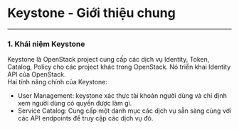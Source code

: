 # Keystone - Giới thiệu chung
---

<h3><a name="keystone">1. Khái niệm Keystone</a></h3>
<div>
Keystone là OpenStack project cung cấp các dịch vụ Identity, Token, Catalog, Policy cho các project khác trong OpenStack. Nó triển khai Identity API của OpenStack.
</div>
<div>Hai tính năng chính của Keystone:
<ul>
<li>User Management: keystone xác thực tài khoản người dùng và chỉ định xem người dùng có quyền được làm gì.</li>
<li>Service Catalog: Cung cấp một danh mục các dịch vụ sẵn sàng cùng với các API endpoints để truy cập các dịch vụ đó.</li>
</ul>
</div>
